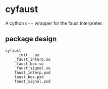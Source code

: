 # cyfaust

A cython c++ wrapper for the faust interpreter.


## package design


```
cyfaust
	__init__.py
	_faust_interp.so
	_faust_box.so
	_faust_signal.so
	faust_interp.pxd
	faust_box.pxd
	faust_signal.pxd
```

